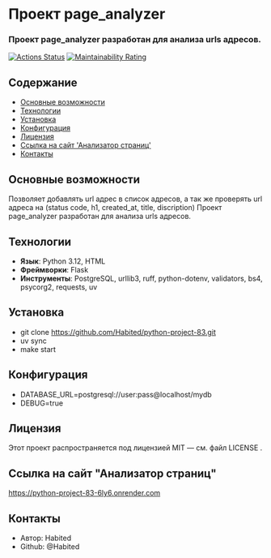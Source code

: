 # Проект page_analyzer 

### Проект page_analyzer разработан для анализа urls адресов.

[![Actions Status](https://github.com/Habited/python-project-83/actions/workflows/hexlet-check.yml/badge.svg)](https://github.com/Habited/python-project-83/actions)
[![Maintainability Rating](https://sonarcloud.io/api/project_badges/measure?project=Habited_python-project-83&metric=sqale_rating)](https://sonarcloud.io/summary/new_code?id=Habited_python-project-83)

## Содержание

- [Основные возможности](#-основные-возможности)
- [Технологии](#-технологии)
- [Установка](#-установка)
- [Конфигурация](#-конфигурация)
- [Лицензия](#-лицензия)
- [Ссылка на сайт 'Анализатор страниц'](#-'Анализатор-страниц')
- [Контакты](#-контакты)

## Основные возможности

Позволяет добавлять url адрес в список адресов, а так же проверять url адреса на (status code, h1, created_at, title, discription)
Проект page_analyzer разработан для анализа urls адресов.

## Технологии

- **Язык**: Python 3.12, HTML
- **Фреймворки**: Flask
- **Инструменты**: PostgreSQL, urllib3, ruff, python-dotenv, validators, bs4, psycorg2, requests, uv

## Установка

- git clone https://github.com/Habited/python-project-83.git
- uv sync
- make start

## Конфигурация
- DATABASE_URL=postgresql://user:pass@localhost/mydb
- DEBUG=true

## Лицензия
Этот проект распространяется под лицензией MIT — см. файл LICENSE .

## Ссылка на сайт "Анализатор страниц"
https://python-project-83-6ly6.onrender.com

## Контакты
- Автор: Habited
- Github: @Habited
